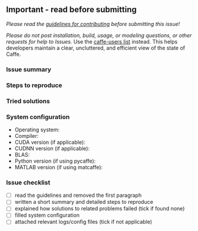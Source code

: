 ## Important - read before submitting

*Please read the [guidelines for contributing](https://github.com/BVLC/caffe/blob/master/CONTRIBUTING.md) before submitting this issue!*

*Please do not post installation, build, usage, or modeling questions, or other requests for help to Issues.*
Use the [caffe-users list](https://groups.google.com/forum/#!forum/caffe-users) instead.
This helps developers maintain a clear, uncluttered, and efficient view of the state of Caffe.

### Issue summary


### Steps to reproduce


### Tried solutions


### System configuration

* Operating system: 
* Compiler: 
* CUDA version (if applicable): 
* CUDNN version (if applicable): 
* BLAS: 
* Python version (if using pycaffe): 
* MATLAB version (if using matcaffe): 

### Issue checklist

- [ ] read the guidelines and removed the first paragraph
- [ ] written a short summary and detailed steps to reproduce
- [ ] explained how solutions to related problems failed (tick if found none)
- [ ] filled system configuration
- [ ] attached relevant logs/config files (tick if not applicable)
